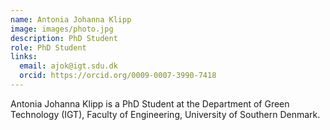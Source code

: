 ```yaml
---
name: Antonia Johanna Klipp
image: images/photo.jpg
description: PhD Student
role: PhD Student
links:
  email: ajok@igt.sdu.dk
  orcid: https://orcid.org/0009-0007-3990-7418
---
```


Antonia Johanna Klipp is a PhD Student at the Department of Green Technology (IGT), Faculty of Engineering, University of Southern Denmark. 
